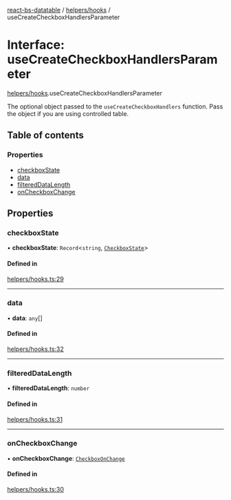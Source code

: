 [react-bs-datatable](../README.md) / [helpers/hooks](../modules/helpers_hooks.md) / useCreateCheckboxHandlersParameter

# Interface: useCreateCheckboxHandlersParameter

[helpers/hooks](../modules/helpers_hooks.md).useCreateCheckboxHandlersParameter

The optional object passed to the `useCreateCheckboxHandlers` function.
Pass the object if you are using controlled table.

## Table of contents

### Properties

- [checkboxState](helpers_hooks.useCreateCheckboxHandlersParameter.md#checkboxstate)
- [data](helpers_hooks.useCreateCheckboxHandlersParameter.md#data)
- [filteredDataLength](helpers_hooks.useCreateCheckboxHandlersParameter.md#filtereddatalength)
- [onCheckboxChange](helpers_hooks.useCreateCheckboxHandlersParameter.md#oncheckboxchange)

## Properties

### checkboxState

• **checkboxState**: `Record`<`string`, [`CheckboxState`](helpers_types.CheckboxState.md)\>

#### Defined in

[helpers/hooks.ts:29](https://github.com/imballinst/react-bs-datatable/blob/master/src/helpers/hooks.ts#L29)

___

### data

• **data**: `any`[]

#### Defined in

[helpers/hooks.ts:32](https://github.com/imballinst/react-bs-datatable/blob/master/src/helpers/hooks.ts#L32)

___

### filteredDataLength

• **filteredDataLength**: `number`

#### Defined in

[helpers/hooks.ts:31](https://github.com/imballinst/react-bs-datatable/blob/master/src/helpers/hooks.ts#L31)

___

### onCheckboxChange

• **onCheckboxChange**: [`CheckboxOnChange`](../modules/helpers_types.md#checkboxonchange)

#### Defined in

[helpers/hooks.ts:30](https://github.com/imballinst/react-bs-datatable/blob/master/src/helpers/hooks.ts#L30)
